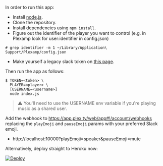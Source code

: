 In order to run this app:

- Install [node.js](https://nodejs.org/en/).
- Clone the repository.
- Install dependencies using `npm install`.
- Figure out the identifier of the player you want to control (e.g. in Plexamp look for user:identifier in config.json)
```
# grep identifier -m 1 ~/Library/Application\ Support/Plexamp/config.json
```
- Make yourself a legacy slack token on [this page](https://api.slack.com/custom-integrations/legacy-tokens).

Then run the app as follows:

```
$ TOKEN=<token> \
  PLAYER=<player> \
  [USERNAME=<username>]
  node index.js
```

> ⚠️ You'll need to use the USERNAME env variable if you're playing music as a shared user.

Add the webhook to https://app.plex.tv/web/app#!/account/webhooks replacing the `playEmoji` and `pauseEmoji` params with your preferred Slack emoji.
  * http://localhost:10000?playEmoji=speaker&pauseEmoji=mute

Alternatively, deploy straight to Heroku now:

[![Deploy](https://www.herokucdn.com/deploy/button.svg)](https://heroku.com/deploy)
